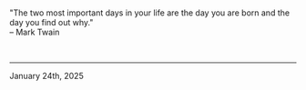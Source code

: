 
<br>

"The two most important days in your life are the day you are born and the day you find out why."\
  – Mark Twain
 
</br>

---
January 24th, 2025
